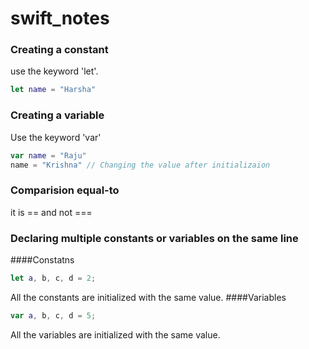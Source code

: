 # swift_notes

### Creating a constant
use the keyword 'let'.
```swift
let name = "Harsha"
```




### Creating a variable
Use the keyword 'var'
```swift
var name = "Raju"
name = "Krishna" // Changing the value after initializaion
```




### Comparision equal-to
it is == and not ===




### Declaring multiple constants or variables on the same line
####Constatns
```swift
let a, b, c, d = 2;
```
All the constants are initialized with the same value.
####Variables
```swift
var a, b, c, d = 5;
```
All the variables are initialized with the same value.
